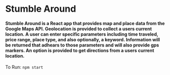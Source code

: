 # Stumble Around

#### Stumble Around is a React app that provides map and place data from the Google Maps API. Geolocation is provided to collect a users current location. A user can enter specific parameters including time traveled, price range, place type, and also optionally, a keyword. Information will be returned that adhears to those parameters and will also provide gps markers. An option is provided to get directions from a users current location. 

To Run:
`npm start`
